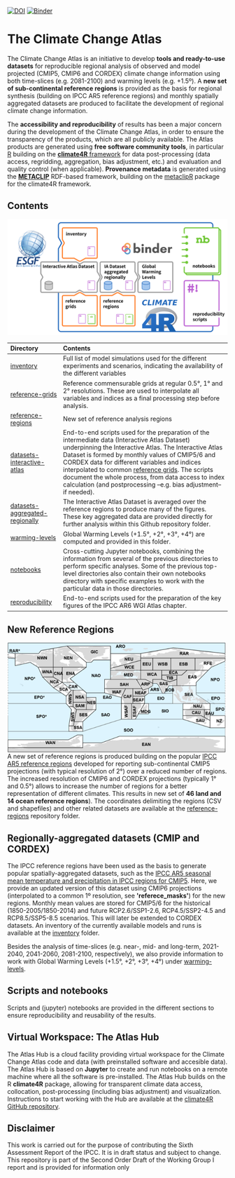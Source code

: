 [![DOI](https://zenodo.org/badge/190203356.svg)](https://zenodo.org/badge/latestdoi/190203356) [![Binder](https://mybinder.org/badge_logo.svg)](https://mybinder.org/v2/gh/SantanderMetGroup/climate4R/devel?urlpath=git-pull%3Frepo=https://github.com/IPCC-WG1/Atlas&urlpath=tree/Atlas&branch=devel)

# The Climate Change Atlas

The Climate Change Atlas is an initiative to develop **tools and ready-to-use datasets** for reproducible regional analysis of observed and model projected (CMIP5, CMIP6 and CORDEX) climate change information using both time-slices (e.g. 2081-2100) and warming levels (e.g. +1.5º). A **new set of sub-continental reference regions** is provided as the basis for regional synthesis (building on IPCC AR5 reference regions) and monthly spatially aggregated datasets are produced to facilitate the development of regional climate change information. 

The **accessibility and reproducibility** of results has been a major concern during the development of the Climate Change Atlas, in order to ensure the transparency of the products, which are all publicly available. The Atlas products are generated using **free software community tools**, in particular [R](https://www.r-project.org) building on the [**climate4R** framework](https://github.com/SantanderMetGroup/climate4R) for data post-processing (data access, regridding, aggregation, bias adjustment, etc.) and evaluation and quality control (when applicable). **Provenance metadata** is generated using the [**METACLIP**](http://www.metaclip.org) RDF-based framework, building on the [metaclipR](https://github.com/metaclip/metaclipR) package for the climate4R framework.

## Contents

![Atlas repository scheme](Atlas-repo-scheme.svg)

| Directory | Contents |
| :-------- | :------- |
| [inventory](inventory) | Full list of model simulations used for the different experiments and scenarios, indicating the availability of the different variables
| [reference-grids](reference-grids) | Reference commensurable grids at regular 0.5&deg;, 1&deg; and 2&deg; resolutions. These are used to interpolate all variables and indices as a final processing step before analysis.
| [reference-regions](reference-regions) | New set of reference analysis regions
| [datasets-interactive-atlas](datasets-interactive-atlas) |  End-to-end scripts used for the preparation of the intermediate data (Interactive Atlas Dataset) underpinning the Interactive Atlas. The Interactive Atlas Dataset is formed by monthly values of CMIP5/6 and CORDEX data for different variables and indices interpolated to common [reference grids](reference-grids). The scripts document the whole process, from data access to index calculation (and postprocessing –e.g. bias adjustment– if needed).
| [datasets-aggregated-regionally](datasets-aggregated-regionally) | The Interactive Atlas Dataset is averaged over the reference regions to produce many of the figures. These key aggregated data are provided directly for further analysis within this Github repository folder.
| [warming-levels](warming-levels) | Global Warming Levels (+1.5&deg;, +2&deg;, +3&deg;, +4&deg;) are computed and provided in this folder.
| [notebooks](notebooks) | Cross-cutting Jupyter notebooks, combining the information from several of the previous directories to perform specific analyses. Some of the previous top-level directories also contain their own notebooks directory with specific examples to work with the particular data in those directories.
| [reproducibility](reproducibility) | End-to-end scripts used for the preparation of the key figures of the IPCC AR6 WGI Atlas chapter.

## New Reference Regions

<img src="reference-regions/reference_regions.png" align="left" alt="" width="500" />

A new set of reference regions is produced building on the popular [IPCC AR5 reference regions](http://www.ipcc-data.org/guidelines/pages/ar5_regions.html) developed for reporting sub-continental CMIP5 projections (with typical resolution of 2&deg;) over a reduced number of regions. The increased resolution of CMIP6 and CORDEX projections (typically 1&deg; and 0.5&deg;) allows to increase the number of regions for a better representation of different climates. This results in new set of **46 land and 14 ocean reference regions**). The coordinates delimiting the regions (CSV and shapefiles) and other related datasets are available at the [reference-regions](./reference-regions) repository folder.

## Regionally-aggregated datasets (CMIP and CORDEX)
The IPCC reference regions have been used as the basis to generate popular spatially-aggregated datasets, such as the [IPCC AR5 seasonal mean temperature and precipitation in IPCC regions for CMIP5](https://catalogue.ceda.ac.uk/uuid/9d0f61dc7a1b4017b22d88f9d38ab398). Here, we provide an updated version of this dataset using CMIP6 projections (interpolated to a common 1º resolution, see **'referece_masks'**) for the new regions. Monthly mean values are stored for CMIP5/6 for the historical (1850-2005/1850-2014) and future RCP2.6/SSP1-2.6, RCP4.5/SSP2-4.5 and RCP8.5/SSP5-8.5 scenarios. This will later be extended to CORDEX datasets. An inventory of the currently available models and runs is available at the [inventory](./inventory) folder.

Besides the analysis of time-slices (e.g. near-, mid- and long-term, 2021-2040, 2041-2060, 2081-2100, respectively), we also provide information to work with Global Warming Levels (+1.5&deg;, +2&deg;, +3&deg;, +4&deg;) under [warming-levels](./warming-levels).

## Scripts and notebooks
Scripts and (jupyter) notebooks are provided in the different sections to ensure reproducibility and reusability of the results.

## Virtual Workspace: The Atlas Hub
The Atlas Hub is a cloud facility providing virtual workspace for the Climate Change Atlas code and data (with preinstalled software and accesible data). The Atlas Hub is based on **Jupyter** to create and run notebooks on a remote machine where all the software is pre-installed. The Atlas Hub builds on the R **climate4R** package, allowing for transparent climate data access, collocation, post-processing (including bias adjustment) and visualization. Instructions to start working with the Hub are available at the [climate4R GitHub repository](https://github.com/SantanderMetGroup/climate4R).

## Disclaimer

This work is carried out for the purpose of contributing the Sixth Assessment Report of the IPCC. It is in draft status and subject to change. This repository is part of the Second Order Draft of the Working Group I report and is provided for information only
